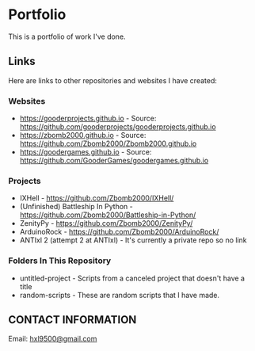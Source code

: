 # Portfolio
This is a portfolio of work I've done.

## Links
Here are links to other repositories and websites I have created:

### Websites
 - https://gooderprojects.github.io - Source: https://github.com/gooderprojects/gooderprojects.github.io
 - https://zbomb2000.github.io - Source: https://github.com/Zbomb2000/Zbomb2000.github.io
 - https://goodergames.github.io - Source: https://github.com/GooderGames/goodergames.github.io

### Projects
 - IXHell - https://github.com/Zbomb2000/IXHell/
 - (Unfinished) Battleship In Python - https://github.com/Zbomb2000/Battleship-in-Python/
 - ZenityPy - https://github.com/Zbomb2000/ZenityPy/
 - ArduinoRock - https://github.com/Zbomb2000/ArduinoRock/
 - ANTIxl 2 (attempt 2 at ANTIxl) - It's currently a private repo so no link

### Folders In This Repository
 - untitled-project - Scripts from a canceled project that doesn't have a title
 - random-scripts - These are random scripts that I have made.

## CONTACT INFORMATION
Email: hxl9500@gmail.com
